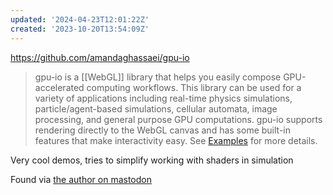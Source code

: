 ```yaml
---
updated: '2024-04-23T12:01:22Z'
created: '2023-10-20T13:54:09Z'
---
```

https://github.com/amandaghassaei/gpu-io

> gpu-io is a [[WebGL]] library that helps you easily compose GPU-accelerated computing workflows. This library can be used for a variety of applications including real-time physics simulations, particle/agent-based simulations, cellular automata, image processing, and general purpose GPU computations. gpu-io supports rendering directly to the WebGL canvas and has some built-in features that make interactivity easy. See [Examples](https://apps.amandaghassaei.com/gpu-io/examples/) for more details.

Very cool demos, tries to simplify working with shaders in simulation

Found via [the author on mastodon](https://mastodon.art/@amandaghassaei/109433326067044608)